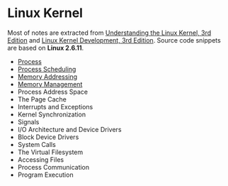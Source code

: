 Linux Kernel
============

Most of notes are extracted from [Understanding the Linux Kernel, 3rd Edition](http://www.amazon.com/Understanding-Linux-Kernel-Third-Edition/dp/0596005652) and [Linux Kernel Development, 3rd Edition](http://www.amazon.com/Linux-Kernel-Development-Robert-Love/dp/0672329468/). Source code snippets are based on **Linux 2.6.11**.

- [Process](process.md)
- [Process Scheduling](process-scheduling.md)
- [Memory Addressing](memory-addressing.md)
- [Memory Management](memory-management.md)
- Process Address Space
- The Page Cache
- Interrupts and Exceptions
- Kernel Synchronization
- Signals
- I/O Architecture and Device Drivers
- Block Device Drivers
- System Calls
- The Virtual Filesystem
- Accessing Files
- Process Communication
- Program Execution
